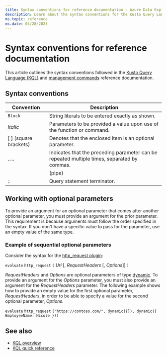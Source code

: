 ```yaml
---
title: Syntax conventions for reference documentation - Azure Data Explorer
description: Learn about the syntax conventions for the Kusto Query Language and management command documentation.
ms.topic: reference
ms.date: 03/28/2023
---
```

# Syntax conventions for reference documentation

This article outlines the syntax conventions followed in the [Kusto Query Language (KQL)](index.md) and [management commands](../management/index.md) reference documentation.

## Syntax conventions

|Convention|Description|
|--|--|
|`Block`|String literals to be entered exactly as shown.|
|*Italic*|Parameters to be provided a value upon use of the function or command.|
|[ ] (square brackets)|Denotes that the enclosed item is an optional parameter.|
|`,`...|Indicates that the preceding parameter can be repeated multiple times, separated by commas.|
|| (pipe)|Indicates that you can only use one of the syntax items separated by the pipe(s).|
|`;`|Query statement terminator.|

## Working with optional parameters

To provide an argument for an optional parameter that comes after another optional parameter, you must provide an argument for the prior parameter. This requirement is because arguments must follow the order specified in the syntax. If you don't have a specific value to pass for the parameter, use an empty value of the same type.

### Example of sequential optional parameters

Consider the syntax for the [http_request plugin](http-request-plugin.md):

`evaluate` `http_request` `(` *Uri* [, *RequestHeaders* [, *Options*]] `)`

*RequestHeaders* and *Options* are optional parameters of type [dynamic](scalar-data-types/dynamic.md). To provide an argument for the *Options* parameter, you must also provide an argument for the *RequestHeaders* parameter. The following example shows how to provide an empty value for the first optional parameter, *RequestHeaders*, in order to be able to specify a value for the second optional parameter, *Options*.

`evaluate` `http_request` `("https://contoso.com/", dynamic({}), dynamic({ EmployeeName: Nicole }))`

## See also

* [KQL overview](index.md)
* [KQL quick reference](../../kql-quick-reference.md)
